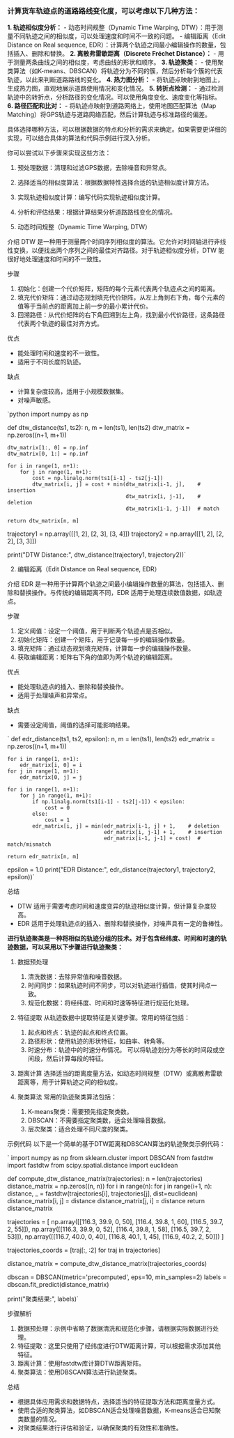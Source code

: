 ### 计算货车轨迹点的道路路线变化度，可以考虑以下几种方法：

**1. 轨迹相似度分析：**
	- 动态时间规整（Dynamic Time Warping, DTW）：用于测量不同轨迹之间的相似度，可以处理速度和时间不一致的问题。
	- 编辑距离（Edit Distance on Real sequence, EDR）：计算两个轨迹之间最小编辑操作的数量，包括插入、删除和替换。
**2. 离散弗雷歇距离（Discrete Fréchet Distance）：**
	- 用于测量两条曲线之间的相似度，考虑曲线的形状和顺序。
**3. 轨迹聚类：**
	- 使用聚类算法（如K-means、DBSCAN）将轨迹分为不同的簇，然后分析每个簇的代表轨迹，以此来判断道路路线的变化。
**4. 热力图分析：**
	- 将轨迹点映射到地图上，生成热力图，直观地展示道路使用情况和变化情况。
**5. 转折点检测：**
	- 通过检测轨迹中的转折点，分析路径的变化情况。可以使用角度变化、速度变化等指标。
**6. 路径匹配和比对：**
	- 将轨迹点映射到道路网络上，使用地图匹配算法（Map Matching）将GPS轨迹与道路网络匹配，然后计算轨迹与标准路径的偏差。

具体选择哪种方法，可以根据数据的特点和分析的需求来确定。如果需要更详细的实现，可以结合具体的算法和代码示例进行深入分析。


你可以尝试以下步骤来实现这些方法：

1. 预处理数据：清理和过滤GPS数据，去除噪音和异常点。
2. 选择适当的相似度算法：根据数据特性选择合适的轨迹相似度计算方法。
3. 实现轨迹相似度计算：编写代码实现轨迹相似度计算。
4. 分析和评估结果：根据计算结果分析道路路线变化的情况。

1. 动态时间规整（Dynamic Time Warping, DTW）

介绍
DTW 是一种用于测量两个时间序列相似度的算法。它允许对时间轴进行非线性变换，以便找出两个序列之间的最佳对齐路径。对于轨迹相似度分析，DTW 能很好地处理速度和时间的不一致性。

步骤
1. 初始化：创建一个代价矩阵，矩阵的每个元素代表两个轨迹点之间的距离。
2. 填充代价矩阵：通过动态规划填充代价矩阵，从左上角到右下角，每个元素的值等于当前点的距离加上前一步的最小累计代价。
3. 回溯路径：从代价矩阵的右下角回溯到左上角，找到最小代价路径，这条路径代表两个轨迹的最佳对齐方式。

优点
- 能处理时间和速度的不一致性。
- 适用于不同长度的轨迹。

缺点
- 计算复杂度较高，适用于小规模数据集。
- 对噪声敏感。


`python
import numpy as np

def dtw_distance(ts1, ts2):
    n, m = len(ts1), len(ts2)
    dtw_matrix = np.zeros((n+1, m+1))
    
    dtw_matrix[1:, 0] = np.inf
    dtw_matrix[0, 1:] = np.inf
    
    for i in range(1, n+1):
        for j in range(1, m+1):
            cost = np.linalg.norm(ts1[i-1] - ts2[j-1])
            dtw_matrix[i, j] = cost + min(dtw_matrix[i-1, j],    # insertion
                                          dtw_matrix[i, j-1],    # deletion
                                          dtw_matrix[i-1, j-1])  # match

    return dtw_matrix[n, m]

trajectory1 = np.array([[1, 2], [2, 3], [3, 4]])
trajectory2 = np.array([[1, 2], [2, 2], [3, 3]])

print("DTW Distance:", dtw_distance(trajectory1, trajectory2))`


2. 编辑距离（Edit Distance on Real sequence, EDR）

介绍
EDR 是一种用于计算两个轨迹之间最小编辑操作数量的算法，包括插入、删除和替换操作。与传统的编辑距离不同，EDR 适用于处理连续数值数据，如轨迹点。

步骤
1. 定义阈值：设定一个阈值，用于判断两个轨迹点是否相似。
2. 初始化矩阵：创建一个矩阵，用于记录每一步的编辑操作数量。
3. 填充矩阵：通过动态规划填充矩阵，计算每一步的编辑操作数量。
4. 获取编辑距离：矩阵右下角的值即为两个轨迹的编辑距离。

优点
- 能处理轨迹点的插入、删除和替换操作。
- 适用于处理噪声和异常点。

缺点
- 需要设定阈值，阈值的选择可能影响结果。

`
def edr_distance(ts1, ts2, epsilon):
    n, m = len(ts1), len(ts2)
    edr_matrix = np.zeros((n+1, m+1))
    
    for i in range(1, n+1):
        edr_matrix[i, 0] = i
    for j in range(1, m+1):
        edr_matrix[0, j] = j
    
    for i in range(1, n+1):
        for j in range(1, m+1):
            if np.linalg.norm(ts1[i-1] - ts2[j-1]) < epsilon:
                cost = 0
            else:
                cost = 1
            edr_matrix[i, j] = min(edr_matrix[i-1, j] + 1,    # deletion
                                   edr_matrix[i, j-1] + 1,    # insertion
                                   edr_matrix[i-1, j-1] + cost)  # match/mismatch

    return edr_matrix[n, m]

epsilon = 1.0
print("EDR Distance:", edr_distance(trajectory1, trajectory2, epsilon))`

总结
- DTW 适用于需要考虑时间和速度变异的轨迹相似度计算，但计算复杂度较高。
- EDR 适用于处理轨迹点的插入、删除和替换操作，对噪声具有一定的鲁棒性。



**进行轨迹聚类是一种将相似的轨迹分组的技术。对于包含经纬度、时间和时速的轨迹数据，可以采用以下步骤进行轨迹聚类：**

1. 数据预处理
    1. 清洗数据：去除异常值和噪音数据。
    2. 时间同步：如果轨迹时间不同步，可以对轨迹进行插值，使其时间点一致。
    3. 规范化数据：将经纬度、时间和时速等特征进行规范化处理。

2. 特征提取
    从轨迹数据中提取特征是关键步骤。常用的特征包括：
    1. 起点和终点：轨迹的起点和终点位置。
    2. 路径形状：使用轨迹的形状特征，如曲率、转角等。
    3. 时速分布：轨迹中的时速分布情况。
    可以将轨迹划分为等长的时间段或空间段，然后计算每段的特征。

3. 距离计算
    选择适当的距离度量方法，如动态时间规整（DTW）或离散弗雷歇距离等，用于计算轨迹之间的相似度。

4. 聚类算法
    常用的轨迹聚类算法包括：
    1. K-means聚类：需要预先指定聚类数。
    2. DBSCAN：不需要指定聚类数，适合处理噪音数据。
    3. 层次聚类：适合处理不同尺度的聚类。

示例代码
以下是一个简单的基于DTW距离和DBSCAN算法的轨迹聚类示例代码：

`
import numpy as np
from sklearn.cluster import DBSCAN
from fastdtw import fastdtw
from scipy.spatial.distance import euclidean

def compute_dtw_distance_matrix(trajectories):
    n = len(trajectories)
    distance_matrix = np.zeros((n, n))
    for i in range(n):
        for j in range(i+1, n):
            distance, _ = fastdtw(trajectories[i], trajectories[j], dist=euclidean)
            distance_matrix[i, j] = distance
            distance_matrix[j, i] = distance
    return distance_matrix

trajectories = [
    np.array([[116.3, 39.9, 0, 50], [116.4, 39.8, 1, 60], [116.5, 39.7, 2, 55]]),
    np.array([[116.3, 39.9, 0, 52], [116.4, 39.8, 1, 58], [116.5, 39.7, 2, 53]]),
    np.array([[116.7, 40.0, 0, 40], [116.8, 40.1, 1, 45], [116.9, 40.2, 2, 50]])
]

trajectories_coords = [traj[:, :2] for traj in trajectories]

distance_matrix = compute_dtw_distance_matrix(trajectories_coords)

dbscan = DBSCAN(metric='precomputed', eps=10, min_samples=2)
labels = dbscan.fit_predict(distance_matrix)

print("聚类结果:", labels)`

步骤解析
1. 数据预处理：示例中省略了数据清洗和规范化步骤，请根据实际数据进行处理。
2. 特征提取：这里只使用了经纬度进行DTW距离计算，可以根据需求添加其他特征。
3. 距离计算：使用fastdtw库计算DTW距离矩阵。
4. 聚类算法：使用DBSCAN算法进行轨迹聚类。

总结
- 根据具体应用需求和数据特点，选择适当的特征提取方法和距离度量方式。
- 使用合适的聚类算法，如DBSCAN适合处理噪音数据，K-means适合已知聚类数量的情况。
- 对聚类结果进行评估和验证，以确保聚类的有效性和准确性。